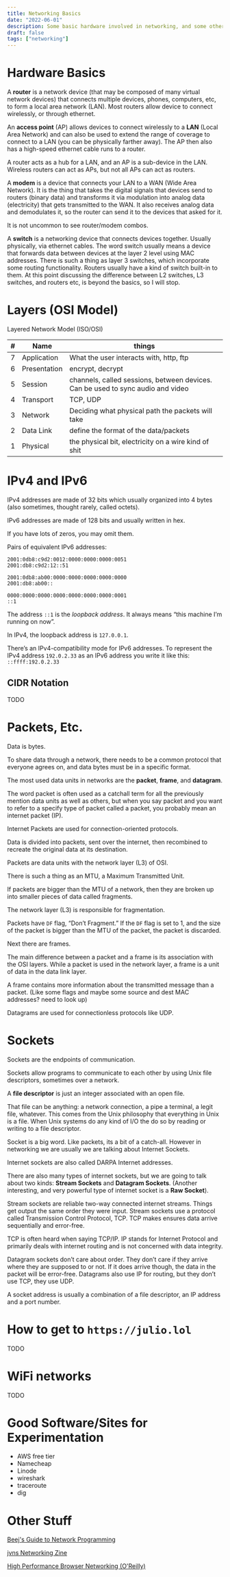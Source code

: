 ```yaml
---
title: Networking Basics
date: "2022-06-01"
description: Some basic hardware involved in networking, and some other stuff too.
draft: false	
tags: ["networking"]
---
```


# Hardware Basics

A **router** is a network device (that may be composed of many virtual network devices) that connects multiple devices, phones, computers, etc, to form a local area network (LAN). Most routers allow device to connect wirelessly, or through ethernet.

An **access point** (AP) allows devices to connect wirelessly to a **LAN** (Local Area Network) and can also be used to extend the range of coverage to connect to a LAN (you can be physically farther away). The AP then also has a high-speed ethernet cable runs to a router.

A router acts as a hub for a LAN, and an AP is a sub-device in the LAN. Wireless routers can act as APs, but not all APs can act as routers.

A **modem** is a device that connects your LAN to a WAN (Wide Area Network). It is the thing that takes the digital signals that devices send to routers (binary data) and transforms it via modulation into analog data (electricity) that gets transmitted to the WAN. It also receives analog data and demodulates it, so the router can send it to the devices that asked for it. 

It is not uncommon to see router/modem combos.

A **switch** is a networking device that connects devices together. Usually physically, via ethernet cables. The word switch usually means a device that forwards data between devices at the layer 2 level using MAC addresses. There is such a thing as layer 3 switches, which incorporate some routing functionality. Routers usually have a kind of switch built-in to them. At this point discussing the difference between L2 switches, L3 switches, and routers etc, is beyond the basics, so I will stop.

# Layers (OSI Model)

Layered Network Model (ISO/OSI)


| # | Name | things |
| --- | --- | --- |
| 7 | Application | What the user interacts with, http, ftp |
| 6 | Presentation | encrypt, decrypt |
| 5 | Session | channels, called sessions, between devices. Can be used to sync audio and video |
| 4 | Transport | TCP, UDP |
| 3 | Network | Deciding what physical path the packets will take |
| 2 | Data Link | define the format of the data/packets |
| 1 | Physical | the physical bit, electricity on a wire kind of shit |

# IPv4 and IPv6

IPv4 addresses are made of 32 bits which usually organized into 4 bytes (also sometimes, thought rarely, called octets).

IPv6 addresses are made of 128 bits and usually written in hex.

If you have lots of zeros, you may omit them.

Pairs of equivalent IPv6 addresses:

```
2001:0db8:c9d2:0012:0000:0000:0000:0051
2001:db8:c9d2:12::51
```

```
2001:0db8:ab00:0000:0000:0000:0000:0000
2001:db8:ab00::
```

```
0000:0000:0000:0000:0000:0000:0000:0001
::1
```

The address `::1` is the *loopback address*. It always means “this machine I’m running on now”. 

In IPv4, the loopback address is `127.0.0.1`.

There’s an IPv4-compatibility mode for IPv6 addresses. To represent the IPv4 address `192.0.2.33` as an IPv6 address you write it like this: `::ffff:192.0.2.33`

## CIDR Notation

TODO

# Packets, Etc.

Data is bytes.

To share data through a network, there needs to be a common protocol that everyone agrees on, and data bytes must be in a specific format.

The most used data units in networks are the **packet**, **frame**, and **datagram**.

The word packet is often used as a catchall term for all the previously mention data units as well as others, but when you say packet and you want to refer to a specify type of packet called a packet, you probably mean an internet packet (IP).

Internet Packets are used for connection-oriented protocols.

Data is divided into packets, sent over the internet, then recombined to recreate the original data at its destination.

Packets are data units with the network layer (L3) of OSI.

There is such a thing as an MTU, a Maximum Transmitted Unit.

If packets are bigger than the MTU of a network, then they are broken up into smaller pieces of data called fragments.

The network layer (L3) is responsible for fragmentation.

Packets have `DF` flag, “Don’t Fragment.” If the `DF` flag is set to 1, and the size of the packet is bigger than the MTU of the packet, the packet is discarded. 

Next there are frames.

The main difference between a packet and a frame is its association with the OSI layers. While a packet is used in the network layer, a frame is a unit of data in the data link layer.

A frame contains more information about the transmitted message than a packet. (Like some flags and maybe some source and dest MAC addresses? need to look up)

Datagrams are used for connectionless protocols like UDP.

# Sockets

Sockets are the endpoints of communication.

Sockets allow programs to communicate to each other by using Unix file descriptors, sometimes over a network. 

A **file descriptor** is just an integer associated with an open file. 

That file can be anything: a network connection, a pipe a terminal, a legit file, whatever. This comes from the Unix philosophy that everything in Unix is a file. When Unix systems do any kind of I/O the do so by reading or writing to a file descriptor.

Socket is a big word. Like packets, its a bit of a catch-all. However in networking we are usually we are talking about Internet Sockets. 

Internet sockets are also called DARPA Internet addresses.

There are also many types of internet sockets, but we are going to talk about two kinds: **Stream Sockets** and **Datagram Sockets**. (Another interesting, and very powerful type of internet socket is a **Raw Socket**).

Stream sockets are reliable two-way connected internet streams. Things get output the same order they were input. Stream sockets use a protocol called Transmission Control Protocol, TCP. TCP makes ensures data arrive sequentially and error-free.

TCP is often heard when saying TCP/IP. IP stands for Internet Protocol and primarily deals with internet routing and is not concerned with data integrity.

Datagram sockets don’t care about order. They don’t care if they arrive where they are supposed to or not. If it does arrive though, the data in the packet will be error-free. Datagrams also use IP for routing, but they don’t use TCP, they use UDP. 

A socket address is usually a combination of a file descriptor, an IP address and a port number.

# How to get to `https://julio.lol`

TODO

# WiFi networks

TODO

# Good Software/Sites for Experimentation

- AWS free tier
- Namecheap
- Linode
- wireshark
- traceroute
- dig

# Other Stuff

[Beej's Guide to Network Programming](https://beej.us/guide/bgnet/)

[jvns Networking Zine](https://jvns.ca/networking-zine-coloured.pdf)

[High Performance Browser Networking (O'Reilly)](https://hpbn.co/)

